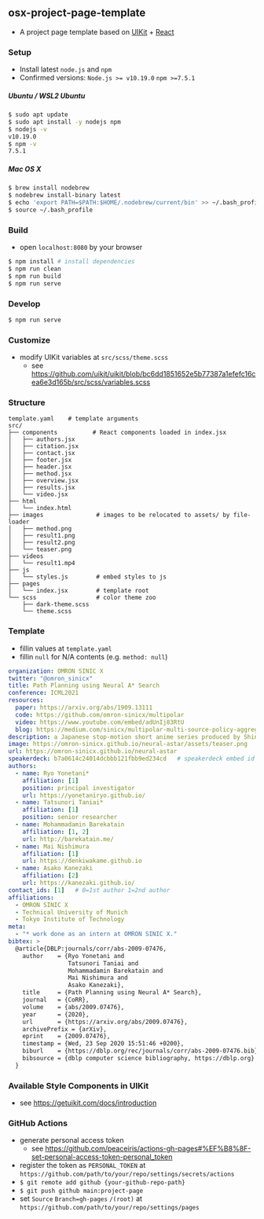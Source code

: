 ## osx-project-page-template
- A project page template based on [UIKit](https://getuikit.com/) + [React](https://ja.reactjs.org/)

### Setup
- Install latest `node.js` and `npm`
- Confirmed versions: `Node.js >= v10.19.0` `npm >=7.5.1`

##### Ubuntu / WSL2 Ubuntu

```sh
$ sudo apt update
$ sudo apt install -y nodejs npm
$ nodejs -v
v10.19.0
$ npm -v
7.5.1
```

##### Mac OS X

```sh
$ brew install nodebrew
$ nodebrew install-binary latest
$ echo 'export PATH=$PATH:$HOME/.nodebrew/current/bin' >> ~/.bash_profile
$ source ~/.bash_profile
```

### Build
- open `localhost:8080` by your browser

```sh
$ npm install # install dependencies
$ npm run clean
$ npm run build
$ npm run serve
```

### Develop

```sh
$ npm run serve
```

### Customize
- modify UIKit variables at `src/scss/theme.scss`
  - see https://github.com/uikit/uikit/blob/bc6dd1851652e5b77387a1efefc16cea6e3d165b/src/scss/variables.scss

### Structure

```
template.yaml    # template arguments
src/
├── components          # React components loaded in index.jsx
│   ├── authors.jsx
│   ├── citation.jsx
│   ├── contact.jsx
│   ├── footer.jsx
│   ├── header.jsx
│   ├── method.jsx
│   ├── overview.jsx
│   ├── results.jsx
│   └── video.jsx
├── html
│   └── index.html
├── images               # images to be relocated to assets/ by file-loader
│   ├── method.png
│   ├── result1.png
│   ├── result2.png
│   └── teaser.png
├── videos
│   └── result1.mp4
├── js
│   └── styles.js        # embed styles to js
├── pages
│   └── index.jsx        # template root
└── scss                 # color theme zoo
    ├── dark-theme.scss
    └── theme.scss
```

### Template
- fillin values at `template.yaml`
- fillin `null` for N/A contents (e.g. `method: null`)

```yaml
organization: OMRON SINIC X
twitter: "@omron_sinicx"
title: Path Planning using Neural A* Search
conference: ICML2021
resources:
  paper: https://arxiv.org/abs/1909.13111
  code: https://github.com/omron-sinicx/multipolar
  video: https://www.youtube.com/embed/adUnIj83RtU
  blog: https://medium.com/sinicx/multipolar-multi-source-policy-aggregation-for-transfer-reinforcement-learning-between-diverse-bc42a152b0f5
description: a Japanese stop-motion short anime series produced by Shin-Ei Animation and Japan Green Hearts in cooperation with Bandai Namco Entertainment.
image: https://omron-sinicx.github.io/neural-astar/assets/teaser.png
url: https://omron-sinicx.github.io/neural-astar
speakerdeck: b7a0614c24014dcbbb121fbb9ed234cd   # speakerdeck embed id
authors:
  - name: Ryo Yonetani*
    affiliation: [1]
    position: principal investigator
    url: https://yonetaniryo.github.io/
  - name: Tatsunori Taniai*
    affiliation: [1]
    position: senior researcher
  - name: Mohammadamin Barekatain
    affiliation: [1, 2]
    url: http://barekatain.me/
  - name: Mai Nishimura
    affiliation: [1]
    url: https://denkiwakame.github.io
  - name: Asako Kanezaki
    affiliation: [2]
    url: https://kanezaki.github.io/
contact_ids: [1]   # 0=1st author 1=2nd author
affiliations:
  - OMRON SINIC X
  - Technical University of Munich
  - Tokyo Institute of Technology
meta:
  - "* work done as an intern at OMRON SINIC X."
bibtex: >
  @article{DBLP:journals/corr/abs-2009-07476,
    author    = {Ryo Yonetani and
                 Tatsunori Taniai and
                 Mohammadamin Barekatain and
                 Mai Nishimura and
                 Asako Kanezaki},
    title     = {Path Planning using Neural A* Search},
    journal   = {CoRR},
    volume    = {abs/2009.07476},
    year      = {2020},
    url       = {https://arxiv.org/abs/2009.07476},
    archivePrefix = {arXiv},
    eprint    = {2009.07476},
    timestamp = {Wed, 23 Sep 2020 15:51:46 +0200},
    biburl    = {https://dblp.org/rec/journals/corr/abs-2009-07476.bib},
    bibsource = {dblp computer science bibliography, https://dblp.org}
  }
```

### Available Style Components in UIKit
- see https://getuikit.com/docs/introduction

### GitHub Actions
- generate personal access token
  - see https://github.com/peaceiris/actions-gh-pages#%EF%B8%8F-set-personal-access-token-personal_token
- register the token as `PERSONAL_TOKEN` at `https://github.com/path/to/your/repo/settings/secrets/actions`
- `$ git remote add github {your-github-repo-path}`
- `$ git push github main:project-page`
- set `Source` `Branch=gh-pages` `/(root)` at `https://github.com/path/to/your/repo/settings/pages`
